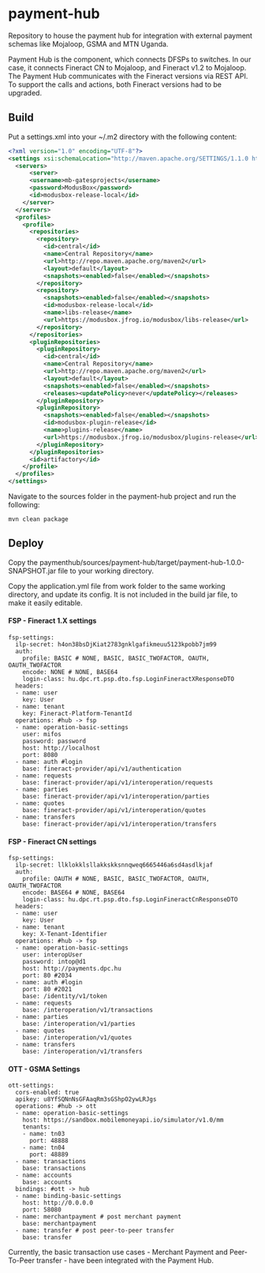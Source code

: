 # payment-hub
Repository to house the payment hub for integration with external payment schemas like Mojaloop, GSMA and MTN Uganda.

Payment Hub is the component, which connects DFSPs to switches. In our case, it connects Fineract CN to Mojaloop, and Fineract v1.2 to Mojaloop. The Payment Hub communicates with the Fineract versions via REST API. To support the calls and actions, both Fineract versions had to be upgraded.


## Build

Put a settings.xml into your ~/.m2 directory with the following content:

```xml
<?xml version="1.0" encoding="UTF-8"?>
<settings xsi:schemaLocation="http://maven.apache.org/SETTINGS/1.1.0 http://maven.apache.org/xsd/settings-1.1.0.xsd" xmlns="http://maven.apache.org/SETTINGS/1.1.0" xmlns:xsi="http://www.w3.org/2001/XMLSchema-instance">
  <servers>
      <server>
      <username>mb-gatesprojects</username>
      <password>ModusBox</password>
      <id>modusbox-release-local</id>
    </server>
  </servers>
  <profiles>
    <profile>
      <repositories>
        <repository>
          <id>central</id>
          <name>Central Repository</name>
          <url>http://repo.maven.apache.org/maven2</url>
          <layout>default</layout>
          <snapshots><enabled>false</enabled></snapshots>
        </repository>
        <repository>
          <snapshots><enabled>false</enabled></snapshots>
          <id>modusbox-release-local</id>
          <name>libs-release</name>
          <url>https://modusbox.jfrog.io/modusbox/libs-release</url>
        </repository>
      </repositories>
      <pluginRepositories>
        <pluginRepository>
          <id>central</id>
          <name>Central Repository</name>
          <url>http://repo.maven.apache.org/maven2</url>
          <layout>default</layout>
          <snapshots><enabled>false</enabled></snapshots>
          <releases><updatePolicy>never</updatePolicy></releases>
        </pluginRepository>
        <pluginRepository>
          <snapshots><enabled>false</enabled></snapshots>
          <id>modusbox-plugin-release</id>
          <name>plugins-release</name>
          <url>https://modusbox.jfrog.io/modusbox/plugins-release</url>
        </pluginRepository>
      </pluginRepositories>
      <id>artifactory</id>
    </profile>
  </profiles>
</settings>
```

Navigate to the sources folder in the payment-hub project and run the following:

    mvn clean package
    
## Deploy

Copy the paymenthub/sources/payment-hub/target/payment-hub-1.0.0-SNAPSHOT.jar file to your working directory.

Copy the application.yml file from work folder to the same working directory, and update its config. It is not included in the build jar file, to make it easily editable.


#### FSP - Fineract 1.X settings
    fsp-settings:
      ilp-secret: h4on38bsDjKiat2783gnklgafikmeuu5123kpobb7jm99
      auth:
        profile: BASIC # NONE, BASIC, BASIC_TWOFACTOR, OAUTH, OAUTH_TWOFACTOR
        encode: NONE # NONE, BASE64
        login-class: hu.dpc.rt.psp.dto.fsp.LoginFineractXResponseDTO
      headers:
      - name: user
        key: User
      - name: tenant
        key: Fineract-Platform-TenantId
      operations: #hub -> fsp
      - name: operation-basic-settings
        user: mifos
        password: password
        host: http://localhost
        port: 8080
      - name: auth #login
        base: fineract-provider/api/v1/authentication
      - name: requests
        base: fineract-provider/api/v1/interoperation/requests
      - name: parties
        base: fineract-provider/api/v1/interoperation/parties
      - name: quotes
        base: fineract-provider/api/v1/interoperation/quotes
      - name: transfers
        base: fineract-provider/api/v1/interoperation/transfers


#### FSP - Fineract CN settings
    fsp-settings:
      ilp-secret: llklokklsllakkskksnnqweq6665446a6sd4asdlkjaf
      auth:
        profile: OAUTH # NONE, BASIC, BASIC_TWOFACTOR, OAUTH, OAUTH_TWOFACTOR
        encode: BASE64 # NONE, BASE64
        login-class: hu.dpc.rt.psp.dto.fsp.LoginFineractCnResponseDTO
      headers:
      - name: user
        key: User
      - name: tenant
        key: X-Tenant-Identifier
      operations: #hub -> fsp
      - name: operation-basic-settings
        user: interopUser
        password: intop@d1
        host: http://payments.dpc.hu
        port: 80 #2034
      - name: auth #login
        port: 80 #2021
        base: /identity/v1/token
      - name: requests
        base: /interoperation/v1/transactions
      - name: parties
        base: /interoperation/v1/parties
      - name: quotes
        base: /interoperation/v1/quotes
      - name: transfers
        base: /interoperation/v1/transfers

#### OTT - GSMA Settings
    ott-settings:
      cors-enabled: true
      apikey: u8YfSQNnNsGFAaqRm3sGShpO2ywLRJgs
      operations: #hub -> ott
      - name: operation-basic-settings
        host: https://sandbox.mobilemoneyapi.io/simulator/v1.0/mm
        tenants:
        - name: tn03
          port: 48888
        - name: tn04
          port: 48889
      - name: transactions
        base: transactions
      - name: accounts
        base: accounts
      bindings: #ott -> hub
      - name: binding-basic-settings
        host: http://0.0.0.0
        port: 58080
      - name: merchantpayment # post merchant payment
        base: merchantpayment
      - name: transfer # post peer-to-peer transfer
        base: transfer

Currently, the basic transaction use cases - Merchant Payment and Peer-To-Peer transfer - have been integrated with the Payment Hub.